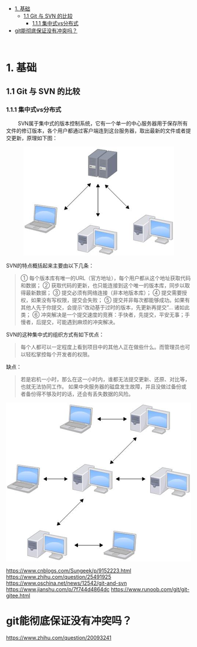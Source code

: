 - [1. 基础](#1-基础)
  - [1.1 Git 与 SVN 的比较](#11-git-与-svn-的比较)
    - [1.1.1  集中式vs分布式](#111--集中式vs分布式)
- [git能彻底保证没有冲突吗？](#git能彻底保证没有冲突吗)



&emsp;
&emsp; 
# 1. 基础
## 1.1 Git 与 SVN 的比较
### 1.1.1  集中式vs分布式
&emsp;&emsp; SVN属于集中式的版本控制系统，它有一个单一的中心服务器用于保存所有文件的修订版本，各个用户都通过客户端连到这台服务器，取出最新的文件或者提交更新，原理如下图：
<div align='center'> <img src='./pic/svn.png'> </div>

SVN的特点概括起来主要由以下几条：
> ① 每个版本库有唯一的URL（官方地址），每个用户都从这个地址获取代码和数据；
> ② 获取代码的更新，也只能连接到这个唯一的版本库，同步以取得最新数据；
> ③ 提交必须有网络连接（非本地版本库）；
> ④ 提交需要授权，如果没有写权限，提交会失败；
> ⑤ 提交并非每次都能够成功。如果有其他人先于你提交，会提示“改动基于过时的版本，先更新再提交”… 诸如此类；
> ⑥ 冲突解决是一个提交速度的竞赛：手快者，先提交，平安无事；手慢者，后提交，可能遇到麻烦的冲突解决。
> 
SVN的这种集中式的组织方式有如下优点：
> 每个人都可以一定程度上看到项目中的其他人正在做些什么。而管理员也可以轻松掌控每个开发者的权限。
> 
缺点：
> 若是宕机一小时，那么在这一小时内，谁都无法提交更新、还原、对比等，也就无法协同工作。
> 如果中央服务器的磁盘发生故障，并且没做过备份或者备份得不够及时的话，还会有丢失数据的风险。
> 

<div align='center'> <img src='./pic/git_1.png'> </div>


https://www.cnblogs.com/Sungeek/p/9152223.html
https://www.zhihu.com/question/25491925
https://www.oschina.net/news/12542/git-and-svn
https://www.jianshu.com/p/7f744d4864dc
https://www.runoob.com/git/git-gitee.html

# git能彻底保证没有冲突吗？
https://www.zhihu.com/question/20093241

